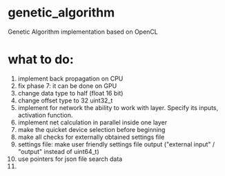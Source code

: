# genetic_algorithm
Genetic Algorithm implementation based on OpenCL

# what to do:
1. implement back propagation on CPU
1. fix phase 7: it can be done on GPU
1. change data type to half (float 16 bit)
1. change offset type to 32 uint32_t
1. implement for network the ability to work with layer. Specify its inputs, activation function.
1. implement net calculation in parallel inside one layer
1. make the quicket device selection before beginning
1. make all checks for externally obtained settings file
1. settings file: make user friendly settings file output ("external input" / "output" instead of uint64_t)
1. use pointers for json file search data
1. 